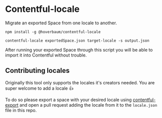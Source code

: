 # Contentful-locale

Migrate an exported Space from one locale to another.

```
npm install -g @hoverbaum/contentful-locale

contentful-locale exportedSpace.json target-locale -s output.json
```

After running your exported Space through this script you will be able to import it into Contentful without trouble.

## Contributing locales

Originally this tool only supports the locales it's creators needed. You are super welcome to add a locale :+1:

To do so please export a space with your desired locale using [contentful-export](https://github.com/contentful/contentful-export) and open a pull request adding the locale from it to the `locale.json` file in this repo.
